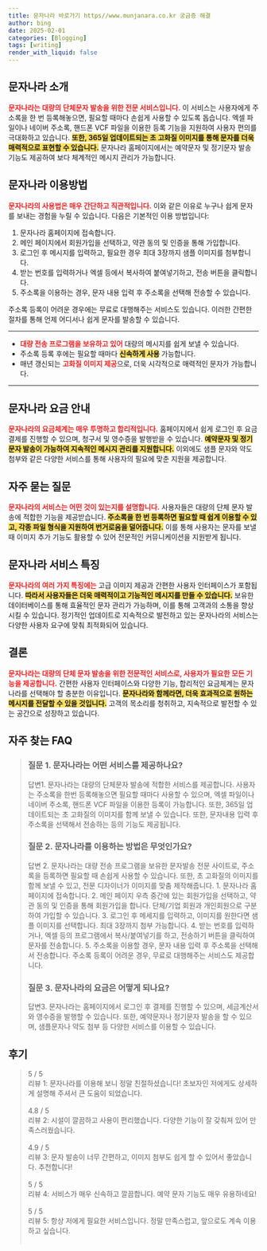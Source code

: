 ```yaml
---
title: 문자나라 바로가기 https//www.munjanara.co.kr 궁금증 해결
author: bing
date: 2025-02-01
categories: [Blogging]
tags: [writing]
render_with_liquid: false
---
```



<h2 id='문자나라_소개'>문자나라 소개</h2>

<p><b><span style="color: #ee2323;">문자나라는 대량의 단체문자 발송을 위한 전문 서비스입니다.</span></b> 이 서비스는 사용자에게 주소록을 한 번 등록해놓으면, 필요할 때마다 손쉽게 사용할 수 있도록 돕습니다. 엑셀 파일이나 네이버 주소록, 핸드폰 VCF 파일을 이용한 등록 기능을 지원하여 사용자 편의를 극대화하고 있습니다. <b><span style="background-color: #ffe066;">또한, 365일 업데이트되는 초 고화질 이미지를 통해 문자를 더욱 매력적으로 표현할 수 있습니다.</span></b> 문자나라 홈페이지에서는 예약문자 및 정기문자 발송 기능도 제공하여 보다 체계적인 메시지 관리가 가능합니다.</p>

<h2 id='이용방법'>문자나라 이용방법</h2>

<p><b><span style="color: #ee2323;">문자나라의 사용법은 매우 간단하고 직관적입니다.</span></b> 이와 같은 이유로 누구나 쉽게 문자를 보내는 경험을 누릴 수 있습니다. 다음은 기본적인 이용 방법입니다:</p>

<ol>
    <li>문자나라 홈페이지에 접속합니다.</li>
    <li>메인 페이지에서 회원가입을 선택하고, 약관 동의 및 인증을 통해 가입합니다.</li>
    <li>로그인 후 메시지를 입력하고, 필요한 경우 최대 3장까지 샘플 이미지를 첨부합니다.</li>
    <li>받는 번호를 입력하거나 엑셀 등에서 복사하여 붙여넣기하고, 전송 버튼을 클릭합니다.</li>
    <li>주소록을 이용하는 경우, 문자 내용 입력 후 주소록을 선택해 전송할 수 있습니다.</li>
</ol>

<p>주소록 등록이 어려운 경우에는 무료로 대행해주는 서비스도 있습니다. 이러한 간편한 절차를 통해 언제 어디서나 쉽게 문자를 발송할 수 있습니다.</p>

<hr />

<ul>
    <li><b><span style="color: #ee2323;">대량 전송 프로그램을 보유하고 있어</span></b> 대량의 메시지를 쉽게 보낼 수 있습니다.</li>
    <li>주소록 등록 후에는 필요할 때마다 <b><span style="background-color: #ffe066;">신속하게 사용</span></b> 가능합니다.</li>
    <li>매년 갱신되는 <b><span style="color: #ee2323;">고화질 이미지 제공</span></b>으로, 더욱 시각적으로 매력적인 문자가 가능합니다.</li>
</ul>

<hr />

<h2 id='요금_안내'>문자나라 요금 안내</h2>

<p><b><span style="color: #ee2323;">문자나라의 요금체계는 매우 투명하고 합리적입니다.</span></b> 홈페이지에서 쉽게 로그인 후 요금 결제를 진행할 수 있으며, 청구서 및 영수증을 발행받을 수 있습니다. <b><span style="background-color: #ffe066;">예약문자 및 정기문자 발송이 가능하여 지속적인 메시지 관리를 지원합니다.</span></b> 이외에도 샘플 문자와 약도 첨부와 같은 다양한 서비스를 통해 사용자의 필요에 맞춘 지원을 제공합니다.</p>

<h2 id='자주_묻는_질문'>자주 묻는 질문</h2>

<p><b><span style="color: #ee2323;">문자나라의 서비스는 어떤 것이 있는지를 설명합니다.</span></b> 사용자들은 대량의 단체 문자 발송에 적합한 기능을 제공받습니다. <b><span style="background-color: #ffe066;">주소록을 한 번 등록하면 필요할 때 쉽게 이용할 수 있고, 각종 파일 형식을 지원하여 번거로움을 덜어줍니다.</span></b> 이를 통해 사용자는 문자를 보낼 때 이미지 추가 기능도 활용할 수 있어 전문적인 커뮤니케이션을 지원받게 됩니다.</p>

<h2 id='서비스_특징'>문자나라 서비스 특징</h2>

<p><b><span style="color: #ee2323;">문자나라의 여러 가지 특징에는</span></b> 고급 이미지 제공과 간편한 사용자 인터페이스가 포함됩니다. <b><span style="background-color: #ffe066;">따라서 사용자들은 더욱 매력적이고 기능적인 메시지를 만들 수 있습니다.</span></b> 보유한 데이터베이스를 통해 효율적인 문자 관리가 가능하며, 이를 통해 고객과의 소통을 향상시킬 수 있습니다. 정기적인 업데이트로 지속적으로 발전하고 있는 문자나라의 서비스는 다양한 사용자 요구에 맞춰 최적화되어 있습니다.</p>

<h2 id='결론'>결론</h2>

<p><b><span style="color: #ee2323;">문자나라는 대량의 단체 문자 발송을 위한 전문적인 서비스로, 사용자가 필요한 모든 기능을 제공합니다.</span></b> 간편한 사용자 인터페이스와 다양한 기능, 합리적인 요금체계는 문자나라를 선택해야 할 충분한 이유입니다. <b><span style="background-color: #ffe066;">문자나라와 함께라면, 더욱 효과적으로 원하는 메시지를 전달할 수 있을 것입니다.</span></b> 고객의 목소리를 청취하고, 지속적으로 발전할 수 있는 공간으로 성장하고 있습니다.</p>


<h2 id='자주_찾는_FAQ'>자주 찾는 FAQ</h2>
<div itemscope="" itemtype="https://schema.org/FAQPage"> 
<blockquote> 
<div itemscope="" itemprop="mainEntity" itemtype="https://schema.org/Question"> 
<h3 itemprop="name">질문 1. 문자나라는 어떤 서비스를 제공하나요?</h3> 
<div itemscope="" itemprop="acceptedAnswer" itemtype="https://schema.org/Answer"> 
<span itemprop="text"> 
<p>답변1. 문자나라는 대량의 단체문자 발송에 적합한 서비스를 제공합니다. 사용자는 주소록을 한번 등록해놓으면 필요할 때마다 사용할 수 있으며, 엑셀 파일이나 네이버 주소록, 핸드폰 VCF 파일을 이용한 등록이 가능합니다. 또한, 365일 업데이트되는 초 고화질의 이미지를 함께 보낼 수 있습니다. 또한, 문자내용 입력 후 주소록을 선택해서 전송하는 등의 기능도 제공됩니다.</p> 
</span> 
</div> 
</div> 
<div itemscope="" itemprop="mainEntity" itemtype="https://schema.org/Question"> 
<h3 itemprop="name">질문 2. 문자나라를 이용하는 방법은 무엇인가요?</h3> 
<div itemscope="" itemprop="acceptedAnswer" itemtype="https://schema.org/Answer"> 
<span itemprop="text"> 
<p>답변 2. 문자나라는 대량 전송 프로그램을 보유한 문자발송 전문 사이트로, 주소록을 등록하면 필요할 때 손쉽게 사용할 수 있습니다. 또한, 초 고화질의 이미지를 함께 보낼 수 있고, 전문 디자이너가 이미지를 맞춤 제작해줍니다. 1. 문자나라 홈페이지에 접속합니다. 2. 메인 페이지 우측 중간에 있는 회원가입을 선택하고, 약관 동의 및 인증을 통해 회원가입을 합니다. 단체/기업 회원과 개인회원으로 구분하여 가입할 수 있습니다. 3. 로그인 후 메세지를 입력하고, 이미지를 원한다면 샘플 이미지를 선택합니다. 최대 3장까지 첨부 가능합니다. 4. 받는 번호를 입력하거나, 엑셀 등의 프로그램에서 복사/붙여넣기를 하고, 전송하기 버튼을 클릭하여 문자를 전송합니다. 5. 주소록을 이용할 경우, 문자 내용 입력 후 주소록을 선택해서 전송합니다. 주소록 등록이 어려운 경우, 무료로 대행해주는 서비스도 제공합니다.</p> 
</span> 
</div> 
</div> 
<div itemscope="" itemprop="mainEntity" itemtype="https://schema.org/Question"> 
<h3 itemprop="name">질문 3. 문자나라의 요금은 어떻게 되나요?</h3> 
<div itemscope="" itemprop="acceptedAnswer" itemtype="https://schema.org/Answer"> 
<span itemprop="text"> 
<p>답변3. 문자나라는 홈페이지에서 로그인 후 결제를 진행할 수 있으며, 세금계산서와 영수증을 발행할 수 있습니다. 또한, 예약문자나 정기문자 발송을 할 수 있으며, 샘플문자나 약도 첨부 등 다양한 서비스를 이용할 수 있습니다.</p> 
</span> 
</div> 
</div> 
</blockquote> 
</div>
<h2 id='후기'>후기</h2>
<div itemscope itemtype="https://schema.org/Product">
  <blockquote>
  <div itemprop="review" itemscope itemtype="https://schema.org/Review">
      <div itemprop="reviewRating" itemscope itemtype="https://schema.org/Rating"> <span itemprop="ratingValue">5</span> / <span itemprop="bestRating">5</span> </div>
      <span itemprop="reviewBody">리뷰 1: 문자나라를 이용해 보니 정말 친절하셨습니다! 초보자인 저에게도 상세하게 설명해 주셔서 큰 도움이 되었습니다.</span>
  </div>
  <br>
  <div itemprop="review" itemscope itemtype="https://schema.org/Review">
      <div itemprop="reviewRating" itemscope itemtype="https://schema.org/Rating"> <span itemprop="ratingValue">4.8</span> / <span itemprop="bestRating">5</span> </div>
      <span itemprop="reviewBody">리뷰 2: 시설이 깔끔하고 사용이 편리했습니다. 다양한 기능이 잘 갖춰져 있어 만족스러웠습니다.</span>
  </div>
  <br>
  <div itemprop="review" itemscope itemtype="https://schema.org/Review">
      <div itemprop="reviewRating" itemscope itemtype="https://schema.org/Rating"> <span itemprop="ratingValue">4.9</span> / <span itemprop="bestRating">5</span> </div>
      <span itemprop="reviewBody">리뷰 3: 문자 발송이 너무 간편하고, 이미지 첨부도 쉽게 할 수 있어서 좋았습니다. 추천합니다!</span>
  </div>
  <br>
  <div itemprop="review" itemscope itemtype="https://schema.org/Review">
      <div itemprop="reviewRating" itemscope itemtype="https://schema.org/Rating"> <span itemprop="ratingValue">5</span> / <span itemprop="bestRating">5</span> </div>
      <span itemprop="reviewBody">리뷰 4: 서비스가 매우 신속하고 깔끔합니다. 예약 문자 기능도 매우 유용하네요!</span>
  </div>
  <br>
  <div itemprop="review" itemscope itemtype="https://schema.org/Review">
      <div itemprop="reviewRating" itemscope itemtype="https://schema.org/Rating"> <span itemprop="ratingValue">5</span> / <span itemprop="bestRating">5</span> </div>
      <span itemprop="reviewBody">리뷰 5: 항상 저에게 필요한 서비스입니다. 정말 만족스럽고, 앞으로도 계속 이용하고 싶습니다.</span>
  </div>
  <br>
  </blockquote>
</div>
